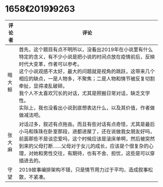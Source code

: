 # 1658《2019》9263

评论者 | 评论 |
|---|---|
暗大鲸|首先，这个题目有点不明所以，没看出2019年在小说里有什么特定的含义，有不少小说是把小说的时间点放在疫情前后，反映时代大变革，作者可以参考。<br/>这个小说观感不太好，最大的问题就是视角的跳跃，这带来几个相应的缺点，一是人物多，不聚焦；二是人物和情节被反复切割牵扯，显得凌乱破碎。<br/>我个人不太喜欢冗长的对话，尤其是照搬日常对话，缺乏文学性。<br/>实际上，我也没看出小说到底想表达什么，以及其价值，作者做做减法吧。
张大麻|对话过多，叙述有点拖沓。而且有些对话有点奇怪，尤其是最后小马和珠珠在卧室那段，进都进屋了，还在说做我女朋友好吗，前面那些不是谈恋爱吗，这个时候应该是滚床单啊，然后被突然到来的父母打断……父母对于女儿的成长，应该是个很复杂的心理，对她和男性交往，有期待，也有不舍、担忧，这些是可以穿插进去的。<br/>
守望|2019故事编排架构不错，只是情节用力过于平均，造成叙事松散，不紧凑。